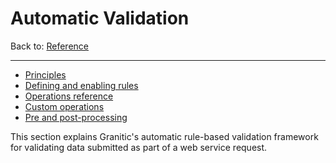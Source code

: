 # Automatic Validation
Back to: [Reference](README.md)

---
  * [Principles](vld-principles.md)
  * [Defining and enabling rules](vld-enable-rules.md)
  * [Operations reference](vld-operations.md)
  * [Custom operations](vld-custom.md)
  * [Pre and post-processing](vld-pre-post.md)
  
This section explains Granitic's automatic rule-based validation framework for validating data submitted
as part of a web service request.